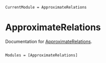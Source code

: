 ```@meta
CurrentModule = ApproximateRelations
```

# ApproximateRelations

Documentation for [ApproximateRelations](https://github.com/BenCichos/ApproximateRelations.jl).

```@index
```

```@autodocs
Modules = [ApproximateRelations]
```
